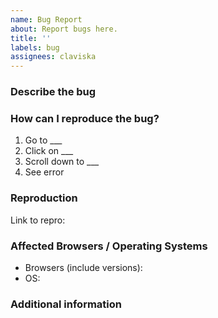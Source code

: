 ```yaml
---
name: Bug Report
about: Report bugs here.
title: ''
labels: bug
assignees: claviska
---
```


### Describe the bug

<!-- Please provide a brief description of the bug below this line. -->



### How can I reproduce the bug?

1. Go to ___
2. Click on ___
3. Scroll down to ___
4. See error



### Reproduction

<!--
IMPORTANT!

If the bug isn't obvious, please post a minimal reproduction using CodePen or JSFiddle. Avoid using cloud-based IDEs such as CodeSandbox and StackBlitz, as make things a lot harder for me to verify.

A MINIMAL REPRO WILL GET YOUR BUG RESOLVED FASTER!

TIP: use the CodePen button on any example in the docs to open a new pen
-->

Link to repro: 



### Affected Browsers / Operating Systems

 - Browsers (include versions):
 - OS: 



### Additional information

<!-- Provide any additional information about the bug below this line. -->

